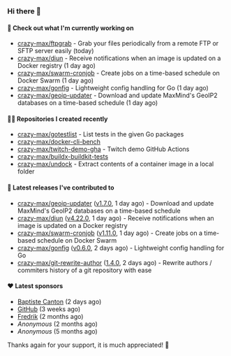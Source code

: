 ### Hi there 👋

#### 👷 Check out what I'm currently working on

- [crazy-max/ftpgrab](https://github.com/crazy-max/ftpgrab) - Grab your files periodically from a remote FTP or SFTP server easily (today)
- [crazy-max/diun](https://github.com/crazy-max/diun) - Receive notifications when an image is updated on a Docker registry (1 day ago)
- [crazy-max/swarm-cronjob](https://github.com/crazy-max/swarm-cronjob) - Create jobs on a time-based schedule on Docker Swarm (1 day ago)
- [crazy-max/gonfig](https://github.com/crazy-max/gonfig) - Lightweight config handling for Go (1 day ago)
- [crazy-max/geoip-updater](https://github.com/crazy-max/geoip-updater) - Download and update MaxMind&#39;s GeoIP2 databases on a time-based schedule (1 day ago)

#### 👨‍💻 Repositories I created recently

- [crazy-max/gotestlist](https://github.com/crazy-max/gotestlist) - List tests in the given Go packages
- [crazy-max/docker-cli-bench](https://github.com/crazy-max/docker-cli-bench)
- [crazy-max/twitch-demo-gha](https://github.com/crazy-max/twitch-demo-gha) - Twitch demo GitHub Actions
- [crazy-max/buildx-buildkit-tests](https://github.com/crazy-max/buildx-buildkit-tests)
- [crazy-max/undock](https://github.com/crazy-max/undock) - Extract contents of a container image in a local folder

#### 🚀 Latest releases I've contributed to

- [crazy-max/geoip-updater](https://github.com/crazy-max/geoip-updater) ([v1.7.0](https://github.com/crazy-max/geoip-updater/releases/tag/v1.7.0), 1 day ago) - Download and update MaxMind&#39;s GeoIP2 databases on a time-based schedule
- [crazy-max/diun](https://github.com/crazy-max/diun) ([v4.22.0](https://github.com/crazy-max/diun/releases/tag/v4.22.0), 1 day ago) - Receive notifications when an image is updated on a Docker registry
- [crazy-max/swarm-cronjob](https://github.com/crazy-max/swarm-cronjob) ([v1.11.0](https://github.com/crazy-max/swarm-cronjob/releases/tag/v1.11.0), 1 day ago) - Create jobs on a time-based schedule on Docker Swarm
- [crazy-max/gonfig](https://github.com/crazy-max/gonfig) ([v0.6.0](https://github.com/crazy-max/gonfig/releases/tag/v0.6.0), 2 days ago) - Lightweight config handling for Go
- [crazy-max/git-rewrite-author](https://github.com/crazy-max/git-rewrite-author) ([1.4.0](https://github.com/crazy-max/git-rewrite-author/releases/tag/1.4.0), 2 days ago) - Rewrite authors / commiters history of a git repository with ease

#### ❤️ Latest sponsors
- [Baptiste Canton](https://github.com/batmac) (2 days ago)
- [GitHub](https://github.com/github) (3 weeks ago)
- [Fredrik](https://github.com/fredrikscode) (2 months ago)
- _Anonymous_ (2 months ago)
- _Anonymous_ (5 months ago)

Thanks again for your support, it is much appreciated! 🙏
